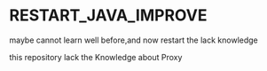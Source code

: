 # RESTART_JAVA_IMPROVE
maybe cannot learn well before,and now restart the lack knowledge

this repository lack the Knowledge about Proxy
